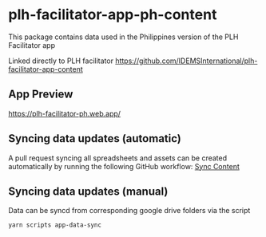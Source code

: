 # plh-facilitator-app-ph-content
This package contains data used in the Philippines version of the PLH Facilitator app

Linked directly to PLH facilitator https://github.com/IDEMSInternational/plh-facilitator-app-content

## App Preview
https://plh-facilitator-ph.web.app/

## Syncing data updates (automatic)
A pull request syncing all spreadsheets and assets can be created automatically by running the following GitHub workflow: [Sync Content](https://github.com/IDEMSInternational/plh-facilitator-app-ph-content/actions/workflows/content-sync.yml)

## Syncing data updates (manual)
Data can be syncd from corresponding google drive folders via the script
```
yarn scripts app-data-sync
```


